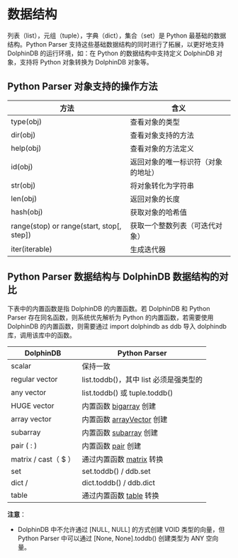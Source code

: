 # 数据结构

列表（list），元组（tuple），字典（dict），集合（set）是 Python 最基础的数据结构。Python Parser 支持这些基础数据结构的同时进行了拓展，以更好地支持 DolphinDB 的运行环境，如：在 Python 的数据结构中支持定义 DolphinDB 对象，支持将 Python 对象转换为 DolphinDB 对象等。

## Python Parser 对象支持的操作方法

| 方法 | 含义 |
| --- | --- |
| type(obj) | 查看对象的类型 |
| dir(obj) | 查看对象支持的方法 |
| help(obj) | 查看对象的方法定义 |
| id(obj) | 返回对象的唯一标识符（对象的地址） |
| str(obj) | 将对象转化为字符串 |
| len(obj) | 返回对象的长度 |
| hash(obj) | 获取对象的哈希值 |
| range(stop) or range(start, stop[, step]) | 获取一个整数列表（可迭代对象） |
| iter(iterable) | 生成迭代器 |

## Python Parser 数据结构与 DolphinDB 数据结构的对比

下表中的内置函数是指 DolphinDB 的内置函数。若 DolphinDB 和 Python Parser 存在同名函数，则系统优先解析为 Python 的内置函数，若需要使用 DolphinDB 的内置函数，则需要通过 import dolphindb as ddb 导入 dolphindb 库，调用该库中的函数。

| **DolphinDB** | **Python Parser** |
| --- | --- |
| scalar | 保持一致 |
| regular vector | list.toddb()，其中 list 必须是强类型的 |
| any vector | list.toddb() 或 tuple.toddb() |
| HUGE vector | 内置函数 [bigarray](../../../funcs/b/bigarray.md) 创建 |
| array vector | 内置函数 [arrayVector](../../../funcs/a/arrayVector.md) 创建 |
| subarray | 内置函数 [subarray](../../../funcs/a/arrayVector.md) 创建 |
| pair ( : ) | 内置函数 [pair](../../../funcs/p/pair.md) 创建 |
| matrix / cast（ $ ） | 通过内置函数 [matrix](../../../funcs/m/matrix.md) 转换 |
| set | set.toddb() / ddb.set |
| dict / | dict.toddb() / ddb.dict |
| table | 通过内置函数 [table](../../../funcs/t/table.md) 转换 |

**注意**：

* DolphinDB 中不允许通过 [NULL, NULL] 的方式创建 VOID 类型的向量，但 Python Parser 中可以通过 [None, None].toddb() 创建类型为 ANY 空向量。

